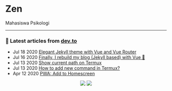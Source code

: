 # Zen
Mahasiswa Psikologi
<hr>

### 📝 Latest articles from [dev.to](https://dev.to/mzaini30)

* Jul 18 2020 [Elegant Jekyll theme with Vue and Vue Router](https://dev.to/mzaini30/elegant-jekyll-theme-with-vue-and-vue-router-3pn7) 
* Jul 16 2020 [Finally, I rebuild my blog (Jekyll based) with Vue 🥳](https://dev.to/mzaini30/finally-i-rebuild-my-blog-jekyll-based-with-vue-1amk) 
* Jul 13 2020 [Show current path on Termux](https://dev.to/mzaini30/show-current-path-on-termux-4pg) 
* Jul 13 2020 [How to add new command in Termux?](https://dev.to/mzaini30/how-to-add-new-command-in-termux-1fmg) 
* Apr 12 2020 [PWA: Add to Homescreen](https://dev.to/mzaini30/pwa-add-to-homescreen-bk) 


<p align="center">

<img src="https://visitor-badge.laobi.icu/badge?page_id=mzaini30.mzaini30" />
<img src="https://img.shields.io/badge/dynamic/json?color=brightgreen&label=followers&query=followers&url=https%3A%2F%2Fapi.github.com%2Fusers%2Fmzaini30" />

</p>

<!-- https://github.anoram.com/ -->
